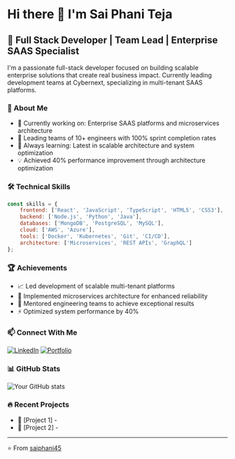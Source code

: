 # Hi there 👋 I'm Sai Phani Teja

## 🚀 Full Stack Developer | Team Lead | Enterprise SAAS Specialist

I'm a passionate full-stack developer focused on building scalable enterprise solutions that create real business impact. Currently leading development teams at Cybernext, specializing in multi-tenant SAAS platforms.

### 💫 About Me
- 🔭 Currently working on: Enterprise SAAS platforms and microservices architecture
- 👯 Leading teams of 10+ engineers with 100% sprint completion rates
- 🌱 Always learning: Latest in scalable architecture and system optimization
- 💡 Achieved 40% performance improvement through architecture optimization

### 🛠️ Technical Skills
```javascript
const skills = {
    frontend: ['React', 'JavaScript', 'TypeScript', 'HTML5', 'CSS3'],
    backend: ['Node.js', 'Python', 'Java'],
    databases: ['MongoDB', 'PostgreSQL', 'MySQL'],
    cloud: ['AWS', 'Azure'],
    tools: ['Docker', 'Kubernetes', 'Git', 'CI/CD'],
    architecture: ['Microservices', 'REST APIs', 'GraphQL']
};
```

### 🏆 Achievements
- 📈 Led development of scalable multi-tenant platforms
- 🚀 Implemented microservices architecture for enhanced reliability
- 💼 Mentored engineering teams to achieve exceptional results
- ⚡ Optimized system performance by 40%

### 📫 Connect With Me
[![LinkedIn](https://img.shields.io/badge/LinkedIn-0077B5?style=for-the-badge&logo=linkedin&logoColor=white)](www.linkedin.com/in/sai-phani)
[![Portfolio](https://img.shields.io/badge/Portfolio-000000?style=for-the-badge&logo=About.me&logoColor=white)](https://portfolio-sai-phani-teja.vercel.app/)

### 📊 GitHub Stats
![Your GitHub stats](https://github-readme-stats.vercel.app/api?username=YourGitHubUsername&show_icons=true&theme=radical)

### 🔥 Recent Projects
- 🌟 [Project 1] - 
- 🚀 [Project 2] - 

---
⭐️ From [saiphani45](https://github.com/saiphani45)
